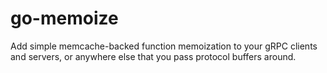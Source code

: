 # go-memoize

Add simple memcache-backed function memoization to your gRPC clients and servers, or anywhere else that you pass protocol buffers around.
